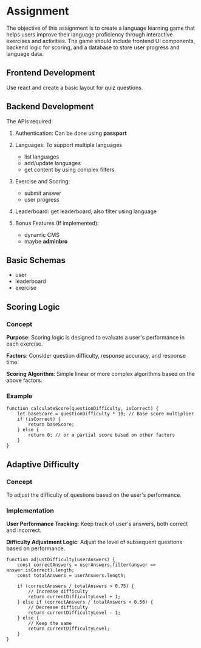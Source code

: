 # Assignment

The objective of this assignment is to create a language learning game that
helps users improve their language proficiency through interactive exercises
and activities. The game should include frontend UI components, backend
logic for scoring, and a database to store user progress and language data.

## Frontend Development

Use react and create a basic layout for quiz questions.

## Backend Development

The APIs required:

1. Authentication: Can be done using **passport**

2. Languages: To support multiple languages

   - list languages
   - add/update languages
   - get content by using complex filters

3. Exercise and Scoring:

   - submit answer
   - user progress

4. Leaderboard: get leaderboard, also filter using language

5. Bonus Features (If implemented):
   - dynamic CMS
   - maybe **adminbro**

## Basic Schemas

- user
- leaderboard
- exercise

## Scoring Logic

### Concept

**Purpose**: Scoring logic is designed to evaluate a user's performance in each exercise.

**Factors**: Consider question difficulty, response accuracy, and response time.

**Scoring Algorithm**: Simple linear or more complex algorithms based on the above factors.

### Example

```(javascript)
function calculateScore(questionDifficulty, isCorrect) {
    let baseScore = questionDifficulty * 10; // Base score multiplier
    if (isCorrect) {
        return baseScore;
    } else {
        return 0; // or a partial score based on other factors
    }
}
```

## Adaptive Difficulty

### Concept

To adjust the difficulty of questions based on the user's performance.

### Implementation

**User Performance Tracking**: Keep track of user's answers, both correct and incorrect.

**Difficulty Adjustment Logic**: Adjust the level of subsequent questions based on performance.

```(javascript)
function adjustDifficulty(userAnswers) {
    const correctAnswers = userAnswers.filter(answer => answer.isCorrect).length;
    const totalAnswers = userAnswers.length;

    if (correctAnswers / totalAnswers > 0.75) {
        // Increase difficulty
        return currentDifficultyLevel + 1;
    } else if (correctAnswers / totalAnswers < 0.50) {
        // Decrease difficulty
        return currentDifficultyLevel - 1;
    } else {
        // Keep the same
        return currentDifficultyLevel;
    }
}

```
